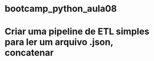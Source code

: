 # bootcamp_python_aula08
# Criar uma pipeline de ETL simples para ler um arquivo .json, concatenar

